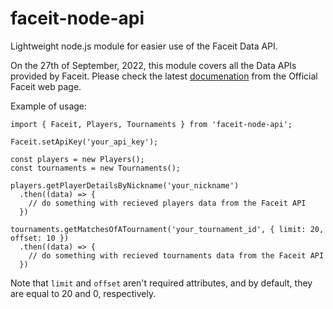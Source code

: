 # faceit-node-api
Lightweight node.js module for easier use of the Faceit Data API.

On the 27th of September, 2022, this module covers all the Data APIs provided by Faceit. Please check the latest [documenation](https://developers.faceit.com/docs/tools/data-api) from the Official Faceit web page.

Example of usage:

```
import { Faceit, Players, Tournaments } from 'faceit-node-api';

Faceit.setApiKey('your_api_key');

const players = new Players();
const tournaments = new Tournaments();

players.getPlayerDetailsByNickname('your_nickname')
  .then((data) => {
    // do something with recieved players data from the Faceit API
  })

tournaments.getMatchesOfATournament('your_tournament_id', { limit: 20, offset: 10 })
  .then((data) => {
    // do something with recieved tournaments data from the Faceit API
  })
```
Note that `limit` and `offset` aren't required attributes, and by default, they are equal to 20 and 0, respectively.
